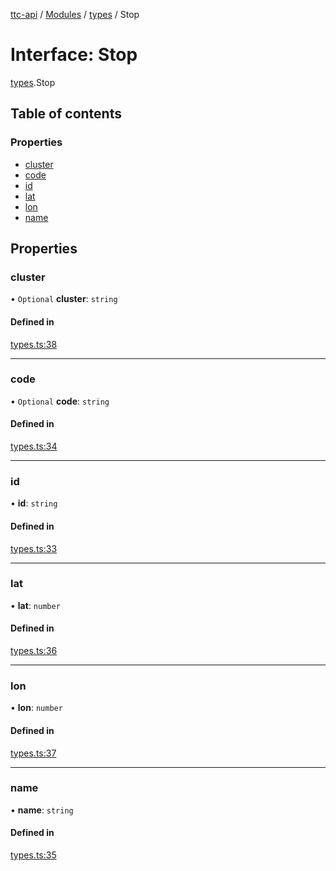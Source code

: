 [ttc-api](../README.md) / [Modules](../modules.md) / [types](../modules/types.md) / Stop

# Interface: Stop

[types](../modules/types.md).Stop

## Table of contents

### Properties

- [cluster](types.Stop.md#cluster)
- [code](types.Stop.md#code)
- [id](types.Stop.md#id)
- [lat](types.Stop.md#lat)
- [lon](types.Stop.md#lon)
- [name](types.Stop.md#name)

## Properties

### cluster

• `Optional` **cluster**: `string`

#### Defined in

[types.ts:38](https://github.com/sunney-x/ttc-api/blob/624d85c/src/types.ts#L38)

___

### code

• `Optional` **code**: `string`

#### Defined in

[types.ts:34](https://github.com/sunney-x/ttc-api/blob/624d85c/src/types.ts#L34)

___

### id

• **id**: `string`

#### Defined in

[types.ts:33](https://github.com/sunney-x/ttc-api/blob/624d85c/src/types.ts#L33)

___

### lat

• **lat**: `number`

#### Defined in

[types.ts:36](https://github.com/sunney-x/ttc-api/blob/624d85c/src/types.ts#L36)

___

### lon

• **lon**: `number`

#### Defined in

[types.ts:37](https://github.com/sunney-x/ttc-api/blob/624d85c/src/types.ts#L37)

___

### name

• **name**: `string`

#### Defined in

[types.ts:35](https://github.com/sunney-x/ttc-api/blob/624d85c/src/types.ts#L35)
